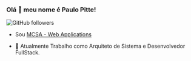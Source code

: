 ### Olá 👋 meu nome é Paulo Pitte!
![GitHub followers](https://img.shields.io/github/followers/paulopitte?style=flat-square)

* Sou [MCSA - Web Applications](https://docs.microsoft.com/pt-br/learn/certifications/mcsa-web-applications-certification/)

* 🔭 Atualmente Trabalho como Arquiteto de Sistema e Desenvolvedor FullStack.
